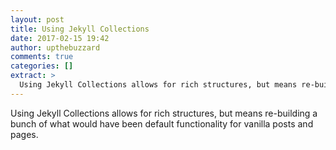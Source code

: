 ```yaml
---
layout: post
title: Using Jekyll Collections
date: 2017-02-15 19:42
author: upthebuzzard
comments: true
categories: []
extract: >
  Using Jekyll Collections allows for rich structures, but means re-building a bunch of what would have been default functionality for vanilla posts and pages.
---
```

Using Jekyll Collections allows for rich structures, but means re-building a bunch of what would have been default functionality for vanilla posts and pages.
